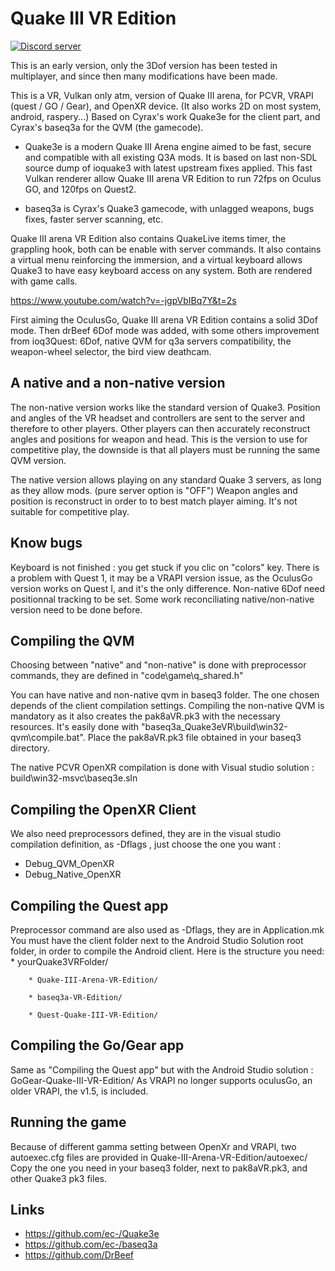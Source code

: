 # Quake III VR Edition

<a href="https://discord.gg/pAZCJ9pt"><img src="https://img.shields.io/discord/950865674505437214?color=7289da&logo=discord&logoColor=white" alt="Discord server" /></a>
 
This is an early version, only the 3Dof version has been tested in multiplayer, and since then many modifications have been made.

This is a VR, Vulkan only atm, version of Quake III arena, for PCVR, VRAPI (quest / GO / Gear), and OpenXR device. (It also works 2D on most system, android, raspery...)
Based on Cyrax's work Quake3e for the client part, and Cyrax's baseq3a for the QVM (the gamecode).

* Quake3e is a modern Quake III Arena engine aimed to be fast, secure and compatible with all existing Q3A mods. It is based on last non-SDL source dump of ioquake3 with latest upstream fixes applied.
This fast Vulkan renderer allow Quake III arena VR Edition to run 72fps on Oculus GO, and 120fps on Quest2.

* baseq3a is Cyrax's Quake3 gamecode, with unlagged weapons, bugs fixes, faster server scanning, etc.

Quake III arena VR Edition also contains QuakeLive items timer, the grappling hook, both can be enable with server commands.
It also contains a virtual menu reinforcing the immersion, and a virtual keyboard allows Quake3 to have easy keyboard access on any system. Both are rendered with game calls.

https://www.youtube.com/watch?v=-jgpVbIBq7Y&t=2s

First aiming the OculusGo, Quake III arena VR Edition contains a solid 3Dof mode.
Then drBeef 6Dof mode was added, with some others improvement from ioq3Quest: 6Dof, native QVM for q3a servers compatibility, the weapon-wheel selector, the bird view deathcam.


## A native and a non-native version
The non-native version works like the standard version of Quake3.
Position and angles of the VR headset and controllers are sent to the server and therefore to other players.
Other players can then accurately reconstruct angles and positions for weapon and head.
This is the version to use for competitive play, the downside is that all players must be running the same QVM version.


The native version allows playing on any standard Quake 3 servers, as long as they allow mods. (pure server option is "OFF")
Weapon angles and position is reconstruct in order to to best match player aiming.
It's not suitable for competitive play.


## Know bugs
Keyboard is not finished : you get stuck if you clic on "colors" key.
There is a problem with Quest 1, it may be a VRAPI version issue, as the OculusGo version works on Quest I, and it's the only difference.
Non-native 6Dof need positionnal tracking to be set. Some work reconciliating native/non-native version need to be done before.


## Compiling the QVM
Choosing between "native" and "non-native" is done with preprocessor commands, they are defined in "code\game\q_shared.h"

You can have native and non-native qvm in baseq3 folder. The one chosen depends of the client compilation settings.
Compiling the non-native QVM is mandatory as it also creates the pak8aVR.pk3 with the necessary resources.
It's easily done with "baseq3a_Quake3eVR\build\win32-qvm\compile.bat".
Place the pak8aVR.pk3 file obtained in your baseq3 directory.

The native PCVR OpenXR compilation is done with Visual studio solution : build\win32-msvc\baseq3e.sln

## Compiling the OpenXR Client
We also need preprocessors defined, they are in the visual studio compilation definition, as -Dflags , just choose the one you want :
- Debug_QVM_OpenXR
- Debug_Native_OpenXR

## Compiling the Quest app
Preprocessor command are also used as -Dflags, they are in Application.mk
You must have the client folder next to the Android Studio Solution root folder, in order to compile the Android client.
Here is the structure you need:
	* yourQuake3VRFolder/
	
		* Quake-III-Arena-VR-Edition/
		
		* baseq3a-VR-Edition/
		
		* Quest-Quake-III-VR-Edition/
		
		
## Compiling the Go/Gear app
Same as "Compiling the Quest app" but with the Android Studio solution : GoGear-Quake-III-VR-Edition/
As VRAPI no longer supports oculusGo, an older VRAPI, the v1.5, is included.


## Running the game
Because of different gamma setting between OpenXr and VRAPI, two autoexec.cfg files are provided in Quake-III-Arena-VR-Edition/autoexec/
Copy the one you need in your baseq3 folder, next to pak8aVR.pk3, and other Quake3 pk3 files.


## Links

* https://github.com/ec-/Quake3e
* https://github.com/ec-/baseq3a
* https://github.com/DrBeef
